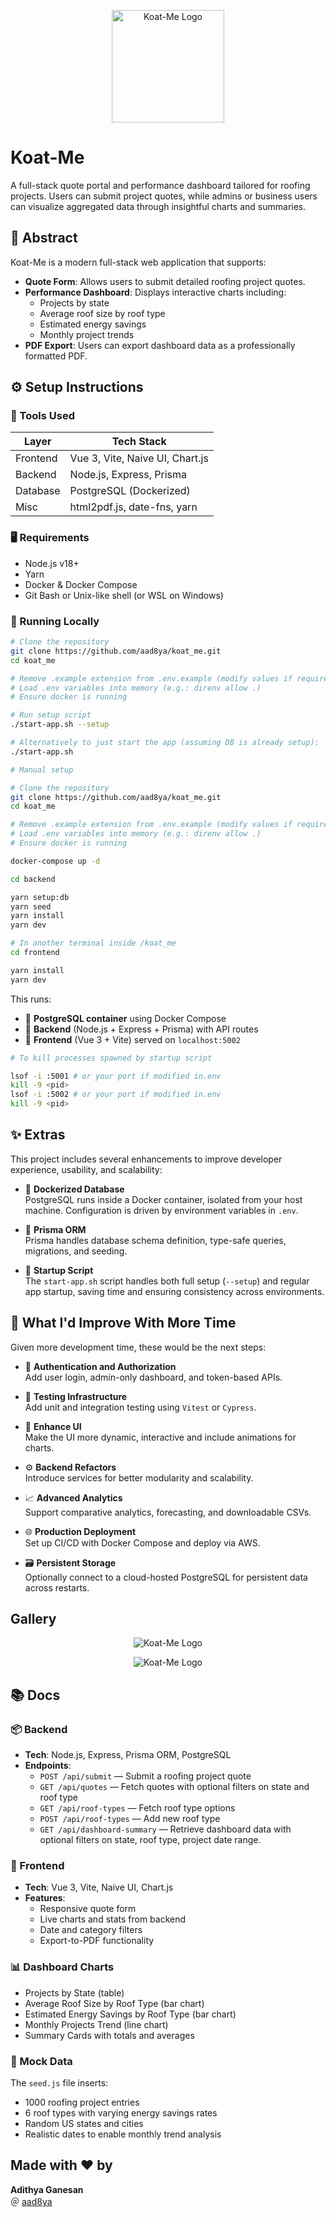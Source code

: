 <p align="center">
  <img src="frontend/public/koat-me.png" width="180" alt="Koat-Me Logo" />
</p>

# Koat-Me

A full-stack quote portal and performance dashboard tailored for roofing projects. Users can submit project quotes, while admins or business users can visualize aggregated data through insightful charts and summaries.

## 🧠 Abstract

Koat-Me is a modern full-stack web application that supports:

- **Quote Form**: Allows users to submit detailed roofing project quotes.
- **Performance Dashboard**: Displays interactive charts including:
  - Projects by state
  - Average roof size by roof type
  - Estimated energy savings
  - Monthly project trends
- **PDF Export**: Users can export dashboard data as a professionally formatted PDF.

## ⚙️ Setup Instructions

### 🧰 Tools Used

| Layer    | Tech Stack                      |
| -------- | ------------------------------- |
| Frontend | Vue 3, Vite, Naive UI, Chart.js |
| Backend  | Node.js, Express, Prisma        |
| Database | PostgreSQL (Dockerized)         |
| Misc     | html2pdf.js, date-fns, yarn     |

### 🖥️ Requirements

- Node.js v18+
- Yarn
- Docker & Docker Compose
- Git Bash or Unix-like shell (or WSL on Windows)

### 🔧 Running Locally

```bash
# Clone the repository
git clone https://github.com/aad8ya/koat_me.git
cd koat_me

# Remove .example extension from .env.example (modify values if required)
# Load .env variables into memory (e.g.: direnv allow .)
# Ensure docker is running

# Run setup script
./start-app.sh --setup

# Alternatively to just start the app (assuming DB is already setup):
./start-app.sh
```

```bash
# Manual setup

# Clone the repository
git clone https://github.com/aad8ya/koat_me.git
cd koat_me

# Remove .example extension from .env.example (modify values if required)
# Load .env variables into memory (e.g.: direnv allow .)
# Ensure docker is running

docker-compose up -d

cd backend

yarn setup:db
yarn seed
yarn install
yarn dev

# In another terminal inside /koat_me
cd frontend

yarn install
yarn dev
```

This runs:

- 🐘 **PostgreSQL container** using Docker Compose
- 🚀 **Backend** (Node.js + Express + Prisma) with API routes
- 🎨 **Frontend** (Vue 3 + Vite) served on `localhost:5002`

```bash
# To kill processes spawned by startup script

lsof -i :5001 # or your port if modified in.env
kill -9 <pid>
lsof -i :5002 # or your port if modified in.env
kill -9 <pid>
```

## ✨ Extras

This project includes several enhancements to improve developer experience, usability, and scalability:

- 🐳 **Dockerized Database**  
  PostgreSQL runs inside a Docker container, isolated from your host machine. Configuration is driven by environment variables in `.env`.

- 🔧 **Prisma ORM**  
  Prisma handles database schema definition, type-safe queries, migrations, and seeding.

- 🚀 **Startup Script**  
  The `start-app.sh` script handles both full setup (`--setup`) and regular app startup, saving time and ensuring consistency across environments.

## 🧠 What I'd Improve With More Time

Given more development time, these would be the next steps:

- 🔐 **Authentication and Authorization**  
  Add user login, admin-only dashboard, and token-based APIs.

- 🧪 **Testing Infrastructure**  
  Add unit and integration testing using `Vitest` or `Cypress`.

- 💄 **Enhance UI**  
  Make the UI more dynamic, interactive and include animations for charts.

- ⚙️ **Backend Refactors**  
  Introduce services for better modularity and scalability.

- 📈 **Advanced Analytics**  
  Support comparative analytics, forecasting, and downloadable CSVs.

- 🌐 **Production Deployment**  
  Set up CI/CD with Docker Compose and deploy via AWS.

- 🗃️ **Persistent Storage**  
  Optionally connect to a cloud-hosted PostgreSQL for persistent data across restarts.

## Gallery

<p align="center">
  <img src="images/quote-form.jpeg" alt="Koat-Me Logo" />
</p>
<p align="center">
  <img src="images/dashboard.jpeg" alt="Koat-Me Logo" />
</p>

## 📚 Docs

### 📦 Backend

- **Tech**: Node.js, Express, Prisma ORM, PostgreSQL
- **Endpoints**:
  - `POST /api/submit` — Submit a roofing project quote
  - `GET /api/quotes` — Fetch quotes with optional filters on state and roof type
  - `GET /api/roof-types` — Fetch roof type options
  - `POST /api/roof-types` — Add new roof type
  - `GET /api/dashboard-summary` — Retrieve dashboard data with optional filters on state, roof type, project date range.

### 🎨 Frontend

- **Tech**: Vue 3, Vite, Naive UI, Chart.js
- **Features**:
  - Responsive quote form
  - Live charts and stats from backend
  - Date and category filters
  - Export-to-PDF functionality

### 📊 Dashboard Charts

- Projects by State (table)
- Average Roof Size by Roof Type (bar chart)
- Estimated Energy Savings by Roof Type (bar chart)
- Monthly Projects Trend (line chart)
- Summary Cards with totals and averages

### 📂 Mock Data

The `seed.js` file inserts:

- 1000 roofing project entries
- 6 roof types with varying energy savings rates
- Random US states and cities
- Realistic dates to enable monthly trend analysis

## Made with ❤️ by

**Adithya Ganesan**  
＠ [aad8ya](adithyaganesan@outlook.com)
